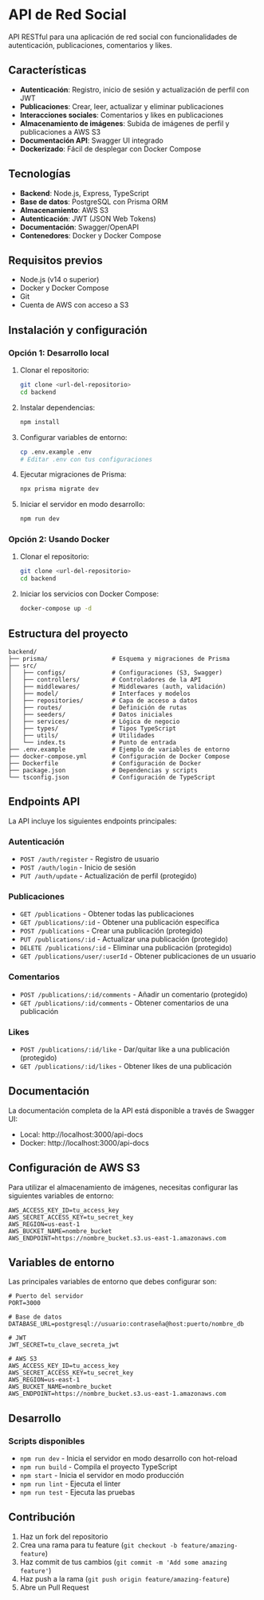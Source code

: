 # API de Red Social

API RESTful para una aplicación de red social con funcionalidades de autenticación, publicaciones, comentarios y likes.

## Características

- **Autenticación**: Registro, inicio de sesión y actualización de perfil con JWT
- **Publicaciones**: Crear, leer, actualizar y eliminar publicaciones
- **Interacciones sociales**: Comentarios y likes en publicaciones
- **Almacenamiento de imágenes**: Subida de imágenes de perfil y publicaciones a AWS S3
- **Documentación API**: Swagger UI integrado
- **Dockerizado**: Fácil de desplegar con Docker Compose

## Tecnologías

- **Backend**: Node.js, Express, TypeScript
- **Base de datos**: PostgreSQL con Prisma ORM
- **Almacenamiento**: AWS S3
- **Autenticación**: JWT (JSON Web Tokens)
- **Documentación**: Swagger/OpenAPI
- **Contenedores**: Docker y Docker Compose

## Requisitos previos

- Node.js (v14 o superior)
- Docker y Docker Compose
- Git
- Cuenta de AWS con acceso a S3

## Instalación y configuración

### Opción 1: Desarrollo local

1. Clonar el repositorio:
   ```bash
   git clone <url-del-repositorio>
   cd backend
   ```

2. Instalar dependencias:
   ```bash
   npm install
   ```

3. Configurar variables de entorno:
   ```bash
   cp .env.example .env
   # Editar .env con tus configuraciones
   ```

4. Ejecutar migraciones de Prisma:
   ```bash
   npx prisma migrate dev
   ```

5. Iniciar el servidor en modo desarrollo:
   ```bash
   npm run dev
   ```

### Opción 2: Usando Docker

1. Clonar el repositorio:
   ```bash
   git clone <url-del-repositorio>
   cd backend
   ```

2. Iniciar los servicios con Docker Compose:
   ```bash
   docker-compose up -d
   ```

## Estructura del proyecto

```
backend/
├── prisma/                  # Esquema y migraciones de Prisma
├── src/
│   ├── configs/             # Configuraciones (S3, Swagger)
│   ├── controllers/         # Controladores de la API
│   ├── middlewares/         # Middlewares (auth, validación)
│   ├── model/               # Interfaces y modelos
│   ├── repositories/        # Capa de acceso a datos
│   ├── routes/              # Definición de rutas
│   ├── seeders/             # Datos iniciales
│   ├── services/            # Lógica de negocio
│   ├── types/               # Tipos TypeScript
│   ├── utils/               # Utilidades
│   └── index.ts             # Punto de entrada
├── .env.example             # Ejemplo de variables de entorno
├── docker-compose.yml       # Configuración de Docker Compose
├── Dockerfile               # Configuración de Docker
├── package.json             # Dependencias y scripts
└── tsconfig.json            # Configuración de TypeScript
```

## Endpoints API

La API incluye los siguientes endpoints principales:

### Autenticación

- `POST /auth/register` - Registro de usuario
- `POST /auth/login` - Inicio de sesión
- `PUT /auth/update` - Actualización de perfil (protegido)

### Publicaciones

- `GET /publications` - Obtener todas las publicaciones
- `GET /publications/:id` - Obtener una publicación específica
- `POST /publications` - Crear una publicación (protegido)
- `PUT /publications/:id` - Actualizar una publicación (protegido)
- `DELETE /publications/:id` - Eliminar una publicación (protegido)
- `GET /publications/user/:userId` - Obtener publicaciones de un usuario

### Comentarios

- `POST /publications/:id/comments` - Añadir un comentario (protegido)
- `GET /publications/:id/comments` - Obtener comentarios de una publicación

### Likes

- `POST /publications/:id/like` - Dar/quitar like a una publicación (protegido)
- `GET /publications/:id/likes` - Obtener likes de una publicación

## Documentación

La documentación completa de la API está disponible a través de Swagger UI:

- Local: http://localhost:3000/api-docs
- Docker: http://localhost:3000/api-docs

## Configuración de AWS S3

Para utilizar el almacenamiento de imágenes, necesitas configurar las siguientes variables de entorno:

```
AWS_ACCESS_KEY_ID=tu_access_key
AWS_SECRET_ACCESS_KEY=tu_secret_key
AWS_REGION=us-east-1
AWS_BUCKET_NAME=nombre_bucket
AWS_ENDPOINT=https://nombre_bucket.s3.us-east-1.amazonaws.com
```

## Variables de entorno

Las principales variables de entorno que debes configurar son:

```
# Puerto del servidor
PORT=3000

# Base de datos
DATABASE_URL=postgresql://usuario:contraseña@host:puerto/nombre_db

# JWT
JWT_SECRET=tu_clave_secreta_jwt

# AWS S3
AWS_ACCESS_KEY_ID=tu_access_key
AWS_SECRET_ACCESS_KEY=tu_secret_key
AWS_REGION=us-east-1
AWS_BUCKET_NAME=nombre_bucket
AWS_ENDPOINT=https://nombre_bucket.s3.us-east-1.amazonaws.com
```

## Desarrollo

### Scripts disponibles

- `npm run dev` - Inicia el servidor en modo desarrollo con hot-reload
- `npm run build` - Compila el proyecto TypeScript
- `npm start` - Inicia el servidor en modo producción
- `npm run lint` - Ejecuta el linter
- `npm run test` - Ejecuta las pruebas

## Contribución

1. Haz un fork del repositorio
2. Crea una rama para tu feature (`git checkout -b feature/amazing-feature`)
3. Haz commit de tus cambios (`git commit -m 'Add some amazing feature'`)
4. Haz push a la rama (`git push origin feature/amazing-feature`)
5. Abre un Pull Request

